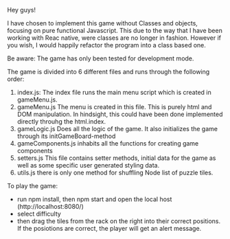 Hey guys!

I have chosen to implement this game without Classes and objects, focusing on pure functional Javascript. This due to the way that I have been working with Reac native, were classes are no longer in fashion. However if you wish, I would happily refactor the program into a class based one.

Be aware: The game has only been tested for development mode.

The game is divided into 6 different files and runs through the following order:

1. index.js: The index file runs the main menu script which is created in gameMenu.js.
2. gameMenu.js The menu is created in this file. This is purely html and DOM manipulation. In hindsight, this could have been done implemented directly throuhg the html.index.
3. gameLogic.js Does all the logic of the game. It also initializes the game through its initGameBoard-method
4. gameComponents.js inhabits all the functions for creating game components
5. setters.js This file contains setter methods, initial data for the game as well as some specific user generated styling data.
6. utils.js there is only one method for shuffling Node list of puzzle tiles.


To play the game: 
- run npm install, then npm start and open the local host (http://localhost:8080/)
- select difficulty 
- then drag the tiles from the rack on the right into their correct positions. If the posiotions are correct, the player will get an alert message. 
